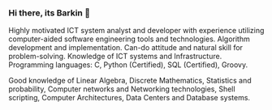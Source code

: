 ### Hi there, its Barkin 👋

Highly motivated ICT system analyst and developer with experience utilizing computer-aided software engineering tools and technologies. Algorithm development
and implementation. Can-do attitude and natural skill for problem-solving. Knowledge of ICT systems and Infrastructure.
Programming languages: C, Python (Certified), SQL (Certified), Groovy.

Good knowledge of Linear Algebra, Discrete Mathematics, Statistics and probability,
Computer networks and Networking technologies, Shell scripting, Computer Architectures, 
Data Centers and Database systems.


